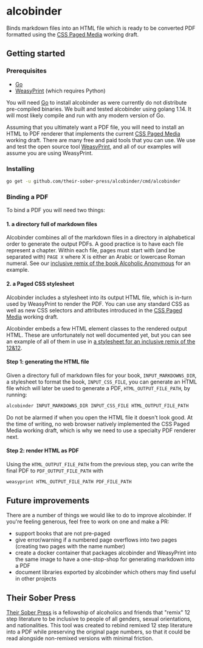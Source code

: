 # alcobinder

Binds markdown files into an HTML file which is ready to be converted PDF formatted using the [CSS Paged Media]
working draft.

## Getting started

### Prerequisites
* [Go]
* [WeasyPrint] (which requires Python)

You will need [Go] to install alcobinder as were currently do not distribute pre-compiled binaries. We built and
tested alcobinder using golang 1.14. It will most likely compile and run with any modern version of Go.

Assuming that you ultimately want a PDF file, you will need to install an HTML to PDF renderer that implements the
current [CSS Paged Media] working draft. There are many free and paid tools that you can use. We use and test the
open source tool [WeasyPrint], and all of our examples will assume you are using WeasyPrint.

### Installing

```bash
go get -u github.com/their-sober-press/alcobinder/cmd/alcobinder
```

### Binding a PDF

To bind a PDF you will need two things:

#### 1. a directory full of markdown files

Alcobinder combines all of the markdown files in a directory in alphabetical order to generate the output PDFs. A
good practice is to have each file represent a chapter. Within each file, pages must start with (and be separated
with) `PAGE X` where X is either an Arabic or lowercase Roman numeral. See our [inclusive remix of the book Alcoholic
Anonymous] for an example.

#### 2. a Paged CSS stylesheet

Alcobinder includes a stylesheet into its output HTML file, which is in-turn used by WeasyPrint to render the PDF.
You can use any standard CSS as well as new CSS selectors and attributes introduced in the [CSS Paged Media] working
draft.

Alcobinder embeds a few HTML element classes to the rendered output HTML. These are unfortunately not well documented
yet, but you can see an example of all of them in use in [a stylesheet for an inclusive remix of the 12&12].

#### Step 1: generating the HTML file

Given a directory full of markdown files for your book, `INPUT_MARKDOWNS_DIR`, a stylesheet to format the book,
`INPUT_CSS_FILE`, you can generate an HTML file which will later be used to generate a PDF, `HTML_OUTPUT_FILE_PATH`,
by running:

```bash
alcobinder INPUT_MARKDOWNS_DIR INPUT_CSS_FILE HTML_OUTPUT_FILE_PATH
```

Do not be alarmed if when you open the HTML file it doesn't look good. At the time of writing, no web browser
natively implemented the CSS Paged Media working draft, which is why we need to use a specialty PDF renderer next.

#### Step 2: render HTML as PDF

Using the `HTML_OUTPUT_FILE_PATH` from the previous step, you can write the final PDF to `PDF_OUTPUT_FILE_PATH` with

```bash
weasyprint HTML_OUTPUT_FILE_PATH PDF_FILE_PATH
```

## Future improvements
There are a number of things we would like to do to improve alcobinder. If you're feeling generous, feel free to work
on one and make a PR:
* support books that are not pre-paged
* give error/warning if a numbered page overflows into two pages (creating two pages with the name number)
* create a docker container that packages alcobinder and WeasyPrint into the same image to have a one-stop-shop for
  generating markdown into a PDF
* document libraries exported by alcobinder which others may find useful in other projects

## Their Sober Press
[Their Sober Press] is a fellowship of alcoholics and friends that "remix" 12 step literature to be inclusive to
people of all genders, sexual orientations, and nationalities. This tool was created to rebind remixed 12 step
literature into a PDF while preserving the original page numbers, so that it could be read alongside non-remixed
versions with minimal friction.

[Go]: https://golang.org/doc/install
[WeasyPrint]: https://weasyprint.org/start/
[CSS Paged Media]: https://www.w3.org/TR/css-page-3/
[inclusive remix of the book Alcoholic Anonymous]: https://github.com/their-sober-press/inclusive-sober-literature/tree/master/remixed/big_book
[a stylesheet for an inclusive remix of the 12&12]: https://github.com/their-sober-press/alcobinder/blob/master/css/12-and-12.css
[Their Sober Press]: http://theirsober.press